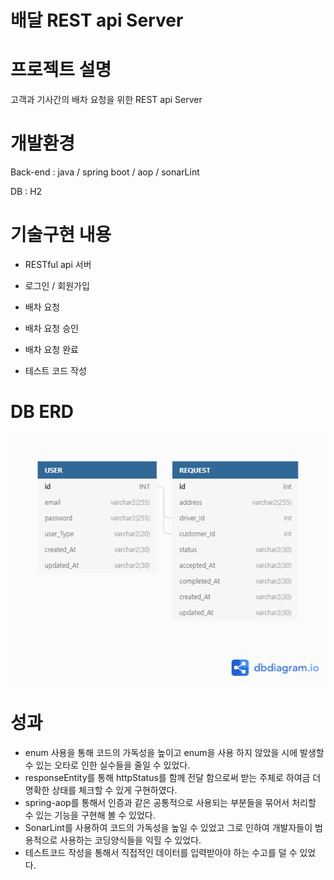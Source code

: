 # 배달 REST api Server


# 프로젝트 설명

고객과 기사간의 배차 요청을 위한 REST api Server  



# 개발환경

Back-end : java / spring boot / aop / sonarLint

DB : H2



# 기술구현 내용

* RESTful api 서버

* 로그인 / 회원가입

* 배차 요청

* 배차 요청 승인

* 배차 요청 완료

* 테스트 코드 작성

  

# DB ERD

![DB_ERD](README.assets/DB_ERD.png)

# 성과

* enum 사용을 통해 코드의 가독성을 높이고 enum을 사용 하지 않았을 시에 발생할 수 있는 오타로 인한 실수들을 줄일 수 있었다.
* responseEntity를 통해 httpStatus를 함께 전달 함으로써 받는 주체로 하여금 더 명확한 상태를 체크할 수 있게 구현하였다.
* spring-aop를 통해서 인증과 같은 공통적으로 사용되는 부분들을 묶어서 처리할 수 있는 기능을 구현해 볼 수 있었다.
* SonarLint를 사용하여 코드의 가독성을 높일 수 있었고 그로 인하여 개발자들이 범용적으로 사용하는 코딩양식들을 익힐 수 있었다.
* 테스트코드 작성을 통해서 직접적인 데이터를 입력받아야 하는 수고를 덜 수 있었다.
